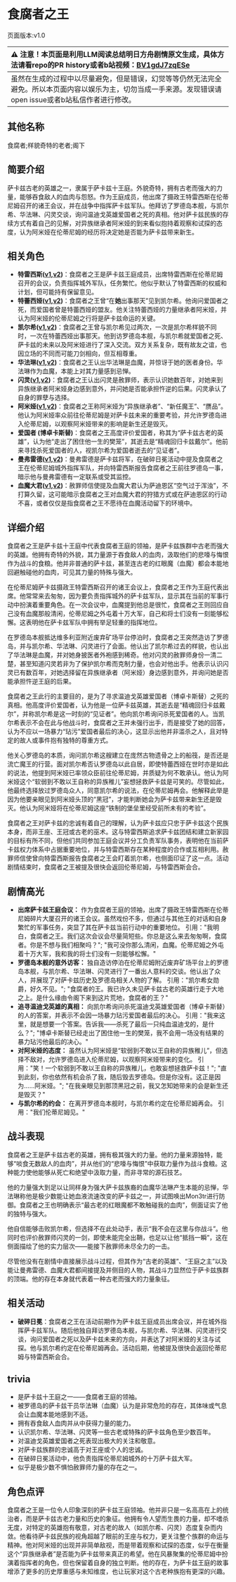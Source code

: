 # 食腐者之王
页面版本:v1.0
 

| :warning: 注意！本页面是利用LLM阅读总结明日方舟剧情原文生成，具体方法请看repo的PR history或者b站视频：[BV1gdJ7zqESe](https://www.bilibili.com/video/BV1gdJ7zqESe/)         |
|:----------------------------|
| 虽然在生成的过程中以尽量避免，但是错误，幻觉等等仍然无法完全避免。所以本页面内容以娱乐为主，切勿当成一手来源。发现错误请open issue或者b站私信作者进行修改。|



## 其他名称
食腐者;样貌奇特的老者;阁下
## 简要介绍
萨卡兹古老的英雄之一，隶属于萨卡兹十王庭。外貌奇特，拥有古老而强大的力量，能够吞食敌人的血肉与怨怒。作为王庭成员，他出席了摄政王特雷西斯在伦蒂尼姆召开的诸王会议，并在战争中指挥萨卡兹军队。他拜访了罗德岛本舰，与凯尔希、华法琳、闪灵交谈，询问温迪戈英雄爱国者之死的真相。他对萨卡兹民族的存续方式有着自己的见解，对异族继承者阿米娅的到来看似抱持着观察和试探的态度，认为阿米娅在伦蒂尼姆的经历将决定她是否能为萨卡兹带来新生。
## 相关角色
-   **特雷西斯([v1](extended_char_te_lei_xi_si.md),[v2](../char_v3/extended_char_te_lei_xi_si.md))**：食腐者之王是萨卡兹王庭成员，出席特雷西斯在伦蒂尼姆召开的会议，负责指挥城外军队，任务繁忙。他似乎默认了特雷西斯的权威和计划，但可能持有保留意见。
-   **特蕾西娅([v1](extended_char_te_lei_xi_ya.md),[v2](../char_v3/extended_char_te_lei_xi_ya.md))**：食腐者之王曾“在**她**出事那天”见到凯尔希。他询问爱国者之死，而爱国者曾是特蕾西娅的盟友。他关注特蕾西娅的力量继承者阿米娅，并认为阿米娅的伦蒂尼姆之行将是萨卡兹命运的关键。
-   **凯尔希([v1](char_003_kalts.md),[v2](../char_v3/char_003_kalts.md))**：食腐者之王曾与凯尔希见过两次，一次是凯尔希样貌不同时，一次在特蕾西娅出事那天。他到访罗德岛本舰，与凯尔希就爱国者之死、萨卡兹的未来以及阿米娅进行了深入交流。双方关系复杂，既有故友之谊，也因立场的不同而可能刀剑相向，但互相尊重。
-   **华法琳([v1](char_171_bldsk.md),[v2](../char_v3/char_171_bldsk.md))**：食腐者之王认出华法琳是血魔，并惊讶于她的医者身份。华法琳作为血魔，本能上对其力量感到忌惮。
-   **闪灵([v1](char_147_shining.md),[v2](../char_v3/char_147_shining.md))**：食腐者之王认出闪灵是赦罪师，表示认识她数百年，对她来到异族继承者阿米娅身边感到意外，并问她是否能承担忤逆的后果。闪灵承认了自身的罪孽与选择。
-   **阿米娅([v1](char_002_amiya.md),[v2](../char_v3/char_002_amiya.md))**：食腐者之王称阿米娅为“异族继承者”、“新任魔王”、“赝品”。他认为阿米娅率众前往伦蒂尼姆是对萨卡兹未来的重要考验，并允许罗德岛进入伦蒂尼姆，以观察阿米娅带来的影响是新生还是毁灭。
-   **爱国者 (博卓卡斯替)**：食腐者之王高度评价爱国者，称其为“萨卡兹古老的英雄”，认为他“走出了困住他一生的樊笼”，其逝去是“精魂回归卡兹戴尔”。他前来寻找杀死爱国者的人，视凯尔希为爱国者逝去的“见证者”。
-   **曼弗雷德([v1](extended_char_man_fu_lei_de.md),[v2](../char_v3/extended_char_man_fu_lei_de.md))**：曼弗雷德是萨卡兹将军，在破碎日冕活动中提及食腐者之王在伦蒂尼姆城外指挥军队，并向特雷西斯报告食腐者之王前往罗德岛一事，暗示他与曼弗雷德有一定联系或受其监控。
-   **血魔大君([v1](extended_char_xue_mo_da_jun.md),[v2](../char_v3/extended_char_xue_mo_da_jun.md))**：赦罪师信使提及血魔大君认为萨迪恩区“空气过于浑浊”，不打算久留，这可能暗示食腐者之王对血魔大君的狩猎方式或在萨迪恩区的行动不喜，或者仅仅是指食腐者之王不愿待在血魔活动留下的环境中。
## 详细介绍
食腐者之王是萨卡兹十王庭中代表食腐者王庭的领袖，是萨卡兹族群中古老而强大的英雄。他拥有奇特的外貌，其力量源于吞食敌人的血肉，汲取他们的悲嚎与悔恨作为战斗的食粮。他并非普通的萨卡兹，甚至连古老的红眼魔（血魔）都会本能地回避触碰他的血肉，可见其力量的特殊与强大。

在伦蒂尼姆萨卡兹摄政王特雷西斯召开的诸王会议上，食腐者之王作为王庭代表出席。他常常来去匆匆，因为要负责指挥城外的萨卡兹军队，显示其在当前的军事行动中扮演着重要角色。在一次会议中，血魔提到他总是很忙，食腐者之王则回应自己没有血魔那般清闲，伦蒂尼姆之外屯着十万大军，自己和将士们没有一刻能够松懈。这表明他在萨卡兹军队中拥有举足轻重的指挥地位。

在罗德岛本舰抵达维多利亚附近废弃矿场平台停泊时，食腐者之王突然造访了罗德岛，并与凯尔希、华法琳、闪灵进行了会面。他认出了凯尔希过去的样貌，也认出了华法琳是血魔，并对她身披医者外袍感到稀奇。他对闪灵的赦罪师身份一清二楚，甚至知道闪灵若非为了保护凯尔希而克制力量，也会对他出手。他表示认识闪灵已有数百年，对她选择留在异族继承者（阿米娅）身边感到意外，并询问她是否能承担忤逆王庭的后果。

食腐者之王此行的主要目的，是为了寻求温迪戈英雄爱国者（博卓卡斯替）之死的真相。他高度评价爱国者，认为他是一位萨卡兹英雄，其逝去是“精魂回归卡兹戴尔”，并称凯尔希是这一时刻的“见证者”。他向凯尔希询问杀死爱国者的人。当凯尔希表示不会在此与他战斗时，食腐者之王并未强行出手，而是接受了她的回答，认为不应以一场暴力“玷污”爱国者最后的决心，这显示出他并非滥杀之人，且对特定的故人或事件抱有独特的尊重方式。

他关心罗德岛的本质，询问凯尔希这艘建立在庞然古物遗骨之上的船筏，是否还是流亡魔王的行营。面对凯尔希否认罗德岛以此自居，即使特蕾西娅在世时亦是如此的说法，他提到阿米娅已率领众臣前往伦蒂尼姆，并质疑为何不敢承认。他认为阿米娅这个“软弱到不敢以王自称的异族稚儿”妄想拯救萨卡兹是可笑的。尽管如此，他最终选择放过罗德岛众人，同意凯尔希的说法，在伦蒂尼姆再会。他解释此举是因为他要亲眼见到阿米娅头顶的“黑冠”，才能判断她会为萨卡兹带来新生还是毁灭。他认为阿米娅将在伦蒂尼姆这座“铁制的堡垒里经受前所未有的考验”。

食腐者之王对萨卡兹的忠诚有着自己的理解，认为萨卡兹应只忠于萨卡兹这个民族本身，而非王座、王冠或古老的巫术。这与特雷西斯追求萨卡兹团结和建立新家园的目标有所不同，但他们共同参加王庭会议并分工负责军队事务，表明他在当前萨卡兹权力体系中占据重要地位，并与特雷西斯存在某种程度的合作或互相利用。赦罪师信使曾向特雷西斯报告食腐者之王会盯着凯尔希，也侧面印证了这一点。活动剧情结束时，食腐者之王被提及很快会返回伦蒂尼姆，与特雷西斯会合。
## 剧情高光
*   **出席萨卡兹王庭会议：** 作为食腐者王庭的领袖，出席了摄政王特雷西斯在伦蒂尼姆碎片大厦召开的诸王会议。虽然戏份不多，但通过与其他王的对话和自身繁忙的军事任务，突显了其在萨卡兹当前行动中的重要地位。
    引用："我明白，食腐者之王。我们这次会议会尽量简短些。你总是这么来去匆匆啊，食腐者。你是不想与我们相聚吗？"; "我可没你那么清闲，血魔。伦蒂尼姆之外屯着十万大军，我和我的将士们没有一刻能够松懈。"
*   **罗德岛本舰的意外访客：** 独自造访停泊在伦蒂尼姆附近废弃矿场平台上的罗德岛本舰，与凯尔希、华法琳、闪灵进行了一番出人意料的交谈。他认出了众人，并展现了对萨卡兹历史及罗德岛相关人物的了解。
    引用："凯尔希女勋爵，好久不见。"; "食腐者的王。我已许久未见萨卡兹古老的英雄行走于大地之上。是什么缘由令阁下来到这片荒地，食腐者的王？"
*   **追寻温迪戈英雄的真相：** 向凯尔希询问杀死温迪戈英雄爱国者（博卓卡斯替）的人的答案，并表示不会因一场暴力玷污爱国者最后的决心。
    引用："我来这里，就是想要一个答案。告诉我——杀死了最后一只纯血温迪戈的，是什么？"; "博卓卡斯替已经走出了困住他一生的樊笼，我不会用一场没有结果的暴力玷污他最后的决心。"
*   **对阿米娅的态度：** 虽然认为阿米娅是“软弱到不敢以王自称的异族稚儿”，但选择不敌对，允许罗德岛进入伦蒂尼姆，以观察阿米娅带来的变化。
    引用："笑！一个软弱到不敢以王自称的异族稚儿，也敢妄想拯救萨卡兹！"; "直到此刻，你也依然有机会杀了我，随后毁去罗德岛。但是你没有。这正是因为......阿米娅。"; "在我亲眼见到那顶黑冠之前，我又怎知她带来的会是新生还是毁灭？"
*   **与凯尔希的约会：** 在离开罗德岛本舰时，与凯尔希约定在伦蒂尼姆再会。
    引用："我们伦蒂尼姆见。"
## 战斗表现
食腐者之王是萨卡兹古老的英雄，拥有极其强大的力量。他的力量来源独特，能够“啖食无数敌人的血肉”，并从他们的“悲嚎与悔恨”中获取力量作为战斗食粮。这种能力使他能够从死亡和绝望中汲取力量，而非寻常的源石技艺。

他的力量强大到足以让同样身为强大萨卡兹族裔的血魔华法琳产生本能的忌惮，华法琳称他是极少数能让她血液流速改变的萨卡兹之一，并试图唤出Mon3tr进行防御。食腐者之王也明确表示“最古老的红眼魔都不敢触碰我的血肉”，侧面证实了他的独特与强大。

他自信能够击败凯尔希，但选择不在此处动手，表示“我不会在这里与你战斗”。他同时也评价赦罪师闪灵的一剑，即使未能完全出鞘，也足以让他“抵挡一瞬”，这在侧面描绘了他的实力层次——能接下赦罪师未尽全力的一击。

尽管他没有在剧情中直接展示战斗过程，但其作为“古老的英雄”、“王庭之主”以及能让曼弗雷德、血魔大君都间接提及并侧目的人物，其战斗力显然位于萨卡兹族群的顶端。他的存在本身就代表着一种古老而强大的力量象征。
## 相关活动
-   **破碎日冕**：食腐者之王在活动前期作为萨卡兹王庭成员出席会议，并在城外指挥萨卡兹军队。随后他独自拜访罗德岛本舰，与凯尔希、华法琳、闪灵进行交谈，询问爱国者之死以及萨卡兹未来的方向，并表达了对阿米娅的关注与试探。他与凯尔希约定在伦蒂尼姆再会。活动后期，他被提及很快会返回伦蒂尼姆与特雷西斯会合。
## trivia
*   是萨卡兹十王庭之一——食腐者王庭的领袖。
*   被罗德岛的萨卡兹干员华法琳（血魔）认为是非常危险的存在，其体味或气息会让血魔本能地感到不适。
*   拥有吞食敌人血肉并从中获得力量的能力。
*   认识凯尔希、华法琳、闪灵等一些古老或特殊的萨卡兹角色至少数百年。
*   对温迪戈英雄爱国者之死表现出极大的关注和敬意。
*   对萨卡兹族群的忠诚高于对王座或个人的忠诚。
*   在破碎日冕活动中，他负责指挥伦蒂尼姆城外的十万萨卡兹大军。
*   似乎是极少数不惧怕赦罪师力量的存在之一。
## 角色点评
食腐者之王是一位令人印象深刻的萨卡兹王庭领袖。他并非只是一名高高在上的统治者，而是萨卡兹古老力量和历史的象征。他拥有令人望而生畏的力量，却不嗜杀无度，对特定的英雄抱有敬意，对古老的故人（如凯尔希、闪灵）态度复杂而内敛。他看待萨卡兹民族的视角超越了眼前的王座与权力，更关注整个族群的命运与精神。他对阿米娅的出现并非简单敌视，而是带着观察和试探的态度，似乎在衡量这个“异族继承者”是否能为萨卡兹带来真正的希望。他在风暴聚集的伦蒂尼姆中扮演着指挥者的角色，但也保留着自身的独立判断。他的存在，为萨卡兹王庭的故事增添了更多的历史厚重感与未知维度，也让玩家对这个古老种族抱有更深的兴趣。